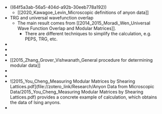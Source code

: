 - ((64f5a3ab-56a5-404d-a92b-30eeb778a192))
	- [[2020_Kawagoe_Levin_Microscopic definitions of anyon data]]
- TRG and universal wavefunction overlap
	- The main result comes from [[2014_2015_Moradi_Wen_Universal Wave Function Overlap and Modular Matrices]].
		- There are different techniques to simplify the calculation, e.g. PEPS, TRG, etc.
-
-
-
- [[2015_Zhang_Grover_Vishwanath_General procedure for determining modular data]]
-
-
- ![2015_You_Cheng_Measuring Modular Matrices by Shearing Lattices.pdf](file://zotero_link/Research/Anyon Data from Microscopic Data/2015_You_Cheng_Measuring Modular Matrices by Shearing Lattices.pdf) provides a concrete example of calculation, which obtains the data of Ising anyons.
-